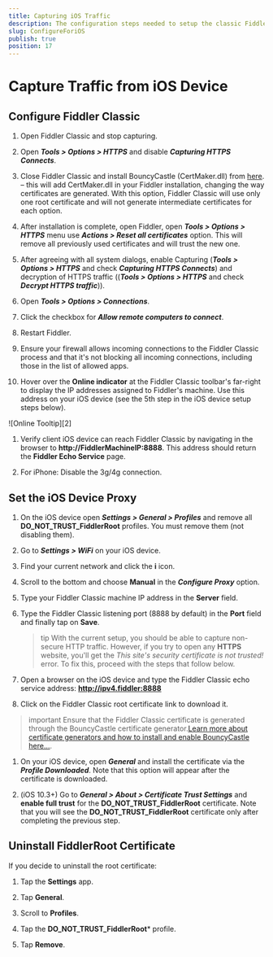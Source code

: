 ```yaml
---
title: Capturing iOS Traffic
description: The configuration steps needed to setup the classic Fiddler Classic to capture traffic from iOS devices.
slug: ConfigureForiOS
publish: true
position: 17
---
```


Capture Traffic from iOS Device
===============================

Configure Fiddler Classic
-----------------

1. Open Fiddler Classic and stop capturing.

1. Open **_Tools > Options > HTTPS_** and disable **_Capturing HTTPS Connects_**.

1. Close Fiddler Classic and install BouncyCastle (CertMaker.dll) from [here](https://telerik-fiddler.s3.amazonaws.com/fiddler/addons/fiddlercertmaker.exe). – this will add CertMaker.dll in your Fiddler installation, changing the way certificates are generated. With this option, Fiddler Classic will use only one root certificate and will not generate intermediate certificates for each option.

1. After installation is complete, open Fiddler, open **_Tools > Options > HTTPS_** menu use **_Actions > Reset all certificates_** option. This will remove all previously used certificates and will trust the new one.

1. After agreeing with all system dialogs, enable Capturing (**_Tools > Options > HTTPS_** and check **_Capturing HTTPS Connects_**) and decryption of HTTPS traffic ((**_Tools > Options > HTTPS_** and check **_Decrypt HTTPS traffic_**)).

1. Open **_Tools > Options > Connections_**.

1. Click the checkbox for **_Allow remote computers to connect_**.

1. Restart Fiddler.

1. Ensure your firewall allows incoming connections to the Fiddler Classic process and that it's not blocking all incoming connections, including those in the list of allowed apps.

1. Hover over the **Online indicator** at the Fiddler Classic toolbar's far-right to display the IP addresses assigned to Fiddler's machine. Use this address on your iOS device (see the 5th step in the iOS device setup steps below).

 ![Online Tooltip][2]

1. Verify client iOS device can reach Fiddler Classic by navigating in the browser to **http://FiddlerMachineIP:8888**. This address should return the **Fiddler Echo Service** page.

1. For iPhone: Disable the 3g/4g connection.


Set the iOS Device Proxy
------------------------

1. On the iOS device open **_Settings > General > Profiles_** and remove all **DO_NOT_TRUST_FiddlerRoot** profiles. You must remove them (not disabling them).

1. Go to **_Settings > WiFi_** on your iOS device.

1. Find your current network and click the **i** icon.

1. Scroll to the bottom and choose **Manual** in the **_Configure Proxy_** option.

1. Type your Fiddler Classic machine IP address in the **Server** field.

1. Type the Fiddler Classic listening port (8888 by default) in the **Port** field and finally tap on **Save**.

    >tip With the current setup, you should be able to capture non-secure HTTP traffic. However, if you try to open any **HTTPS** website, you'll get the _This site's security certificate is not trusted!_ error. To fix this, proceed with the steps that follow below.

1. Open a browser on the iOS device and type the Fiddler Classic echo service address: **http://ipv4.fiddler:8888**

1. Click on the Fiddler Classic root certificate link to download it.

 >important Ensure that the Fiddler Classic certificate is generated through the BouncyCastle certificate generator.[Learn more about certificate generators and how to install and enable BouncyCastle here...](https://www.telerik.com/blogs/understanding-fiddler-certificate-generators).

1. On your iOS device, open **_General_** and install the certificate via the **_Profile Downloaded_**. Note that this option will appear after the certificate is downloaded.

1. (iOS 10.3+) Go to **_General > About > Certificate Trust Settings_** and **enable full trust** for the **DO_NOT_TRUST_FiddlerRoot** certificate. Note that you will see the **DO_NOT_TRUST_FiddlerRoot** certificate only after completing the previous step. 


Uninstall FiddlerRoot Certificate
---------------------------------

If you decide to uninstall the root certificate:

1. Tap the **Settings** app.

1. Tap **General**.

1. Scroll to **Profiles**.

1. Tap the **DO_NOT_TRUST_FiddlerRoot*** profile.

1. Tap **Remove**.